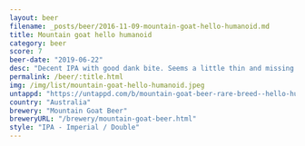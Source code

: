```yaml
---
layout: beer
filename: _posts/beer/2016-11-09-mountain-goat-hello-humanoid.md
title: Mountain goat hello humanoid
category: beer
score: 7
beer-date: "2019-06-22"
desc: "Decent IPA with good dank bite. Seems a little thin and missing some roundness"
permalink: /beer/:title.html
img: /img/list/mountain-goat-hello-humanoid.jpeg
untappd: "https://untappd.com/b/mountain-goat-beer-rare-breed--hello-humanoid-double-ipa/3100979"
country: "Australia"
brewery: "Mountain Goat Beer"
breweryURL: "/brewery/mountain-goat-beer.html"
style: "IPA - Imperial / Double"
---
```

